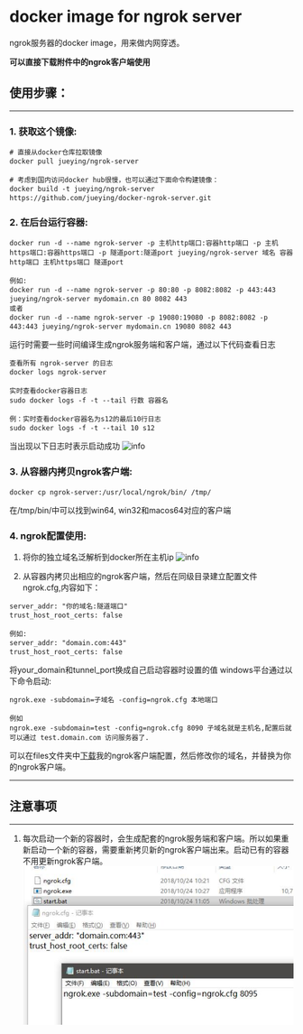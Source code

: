 
# docker image for ngrok server

 ngrok服务器的docker image，用来做内网穿透。
 
 **可以直接下载附件中的ngrok客户端使用**
  
## 使用步骤：
----------------
### 1. 获取这个镜像:
```
# 直接从docker仓库拉取镜像
docker pull jueying/ngrok-server

# 考虑到国内访问docker hub很慢，也可以通过下面命令构建镜像：
docker build -t jueying/ngrok-server https://github.com/jueying/docker-ngrok-server.git
```

### 2. 在后台运行容器:
```
docker run -d --name ngrok-server -p 主机http端口:容器http端口 -p 主机https端口:容器https端口 -p 隧道port:隧道port jueying/ngrok-server 域名 容器http端口 主机https端口 隧道port

例如:
docker run -d --name ngrok-server -p 80:80 -p 8082:8082 -p 443:443 jueying/ngrok-server mydomain.cn 80 8082 443
或者  
docker run -d --name ngrok-server -p 19080:19080 -p 8082:8082 -p 443:443 jueying/ngrok-server mydomain.cn 19080 8082 443  

```
运行时需要一些时间编译生成ngrok服务端和客户端，通过以下代码查看日志
```
查看所有 ngrok-server 的日志  
docker logs ngrok-server  

实时查看docker容器日志
sudo docker logs -f -t --tail 行数 容器名  

例：实时查看docker容器名为s12的最后10行日志  
sudo docker logs -f -t --tail 10 s12  
```
当出现以下日志时表示启动成功
![info](https://raw.githubusercontent.com/jueying/docker-ngrok-server/master/files/ngrokd_start.jpg)

### 3. 从容器内拷贝ngrok客户端:
```
docker cp ngrok-server:/usr/local/ngrok/bin/ /tmp/
```
在/tmp/bin/中可以找到win64, win32和macos64对应的客户端

### 4. ngrok配置使用:

1. 将你的独立域名泛解析到docker所在主机ip
![info](https://raw.githubusercontent.com/jueying/docker-ngrok-server/master/files/domain.jpg)

2. 从容器内拷贝出相应的ngrok客户端，然后在同级目录建立配置文件ngrok.cfg,内容如下：
```
server_addr: "你的域名:隧道端口"
trust_host_root_certs: false

例如:  
server_addr: "domain.com:443"  
trust_host_root_certs: false  
```

将your_domain和tunnel_port换成自己启动容器时设置的值
windows平台通过以下命令启动:
```
ngrok.exe -subdomain=子域名 -config=ngrok.cfg 本地端口

例如
ngrok.exe -subdomain=test -config=ngrok.cfg 8090 子域名就是主机名,配置后就可以通过 test.domain.com 访问服务器了.
```
可以在files文件夹中[下载](https://github.com/jueying/docker-ngrok-server/blob/master/files/ngrok-client.rar)我的ngrok客户端配置，然后修改你的域名，并替换为你的ngrok客户端。

---
## 注意事项
---
1. 每次启动一个新的容器时，会生成配套的ngrok服务端和客户端。所以如果重新启动一个新的容器，需要重新拷贝新的ngrok客户端出来。启动已有的容器不用更新ngrok客户端。
![info](https://github.com/Cearnach/docker-ngrok-server/blob/master/files/ngrok-cfg.jpg)
